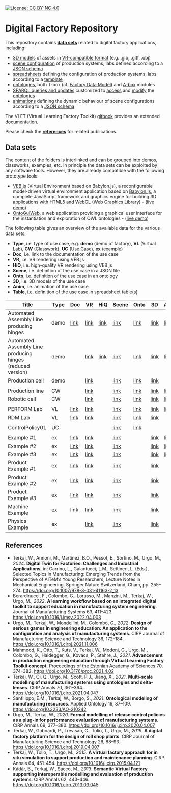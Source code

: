 [![License: CC BY-NC 4.0](https://img.shields.io/badge/License-CC%20BY--NC%204.0-lightgrey.svg)](https://creativecommons.org/licenses/by-nc/4.0/)

# Digital Factory Repository

This repository contains [**data sets**](#data-sets) related to digital factory applications, including:

- [3D models](models/) of assets in [VR-compatible format](https://virtualfactory.gitbook.io/vlft/kb/instantiation/3d-models) (e.g. .glb, .gltf, .obj)
- [scene configuration](scenes/) of production systems, labs defined according to a [JSON schema](https://virtualfactory.gitbook.io/vlft/kb/instantiation/assets/json)
- [spreadsheets](/spreadsheets/) defining the configuration of production systems, labs according to a [template](https://virtualfactory.gitbook.io/vlft/kb/instantiation/assets/spreadsheet)
- [ontologies](ontoeng/), both T-box (cf. [Factory Data Model](https://virtualfactory.gitbook.io/vlft/kb/fdm)) and [A-box](https://virtualfactory.gitbook.io/vlft/kb/instantiation/assets/ontology) modules
- [SPARQL queries and updates](sparql/) customized to [access](https://virtualfactory.gitbook.io/vlft/kb/fdm/sparql-queries) and [modify](https://virtualfactory.gitbook.io/vlft/kb/fdm/sparql-updates) the [ontologies](ontoeng/)
- [animations](animations/) defining the dynamic behaviour of scene configurations according to a [JSON schema](https://virtualfactory.gitbook.io/vlft/kb/instantiation/animations)

The VLFT (Virtual Learning Factory Toolkit) [gitbook](https://virtualfactory.gitbook.io/vlft) provides an extended documentation.

Please check the [**references**](#references) for related publications.

## Data sets
The content of the folders is interlinked and can be grouped into demos, classworks, examples, etc.
In principle the data sets can be exploited by any software tools. However, they are already compatible with the following prototype tools:
- [VEB.js](https://virtualfactory.gitbook.io/vlft/tools/vebjs) (Virtual Environment based on Babylon.js), a reconfigurable model-driven virtual environment application based on [Babylon.js](https://www.babylonjs.com/), a complete JavaScript framework and graphics engine for building 3D applications with HTML5 and WebGL (Web Graphics Library) - ([live demo](https://difactory.github.io/DF/tools/VEBjs.html))
- [OntoGuiWeb](https://virtualfactory.gitbook.io/vlft/tools/ontoguiweb), a web application providing a graphical user interface for the instantiation and exploration of OWL ontologies - ([live demo](https://difactory.github.io/DF/tools/OntoGuiWeb.html))

The following table gives an overview of the available data for the various data sets:
- **Type**, i.e. type of use case, e.g. **demo** (demo of factory), **VL** (Virtual Lab), **CW** (Classwork), **UC** (Use Case), **ex** (example)
- **Doc**, i.e. link to the documentation of the use case
- **VR**, i.e. VR rendering using VEB.js
- **HiQ**, i.e. high-quality VR rendering using VEB.js
- **Scene**, i.e. definition of the use case in a JSON file
- **Onto**, i.e. definition of the use case in an ontology
- **3D**, i.e. 3D models of the use case
- **Anim**, i.e. animation of the use case
- **Table**, i.e. definition of the use case in spreadsheet table(s)


| Title                                                      | Type | Doc       | VR        | HiQ  | Scene    | Onto     | 3D       | Anim     | Table    |
|------------------------------------------------------------|------|-----------|-----------|----------|----------|----------|----------|----------|----------|
| Automated Assembly Line producing hinges                   | demo | [link](https://virtualfactory.gitbook.io/vlft/use-cases/assembly-line)  | [link](https://difactory.github.io/DF/scenes/VFLab/glb.html)  | [link](https://difactory.github.io/DF/scenes/VFLab/glbpbr.html) | [link](https://difactory.github.io/repository/scenes/demo/VFLab.json) | [link](https://difactory.github.io/repository/ontoeng/demo/VFLab.owl) | [link](https://github.com/difactory/repository/tree/main/models/AssemblyLine) | [link](https://difactory.github.io/repository/scenes/demo/VFLab_anim.json) | [link](https://difactory.github.io/repository/spreadsheets/VF_UseCase_AssemblyLine.xlsx) |
| Automated Assembly Line producing hinges (reduced version) | demo |   |  [link](https://difactory.github.io/DF/scenes/DFAssemblyLine/glb.html) | [link](https://difactory.github.io/DF/scenes/DFAssemblyLine/glbpbr.html) | [link](https://difactory.github.io/repository/scenes/demo/DFAssemblyLine.json) | [link](https://difactory.github.io/repository/ontoeng/demo/DFAssemblyLine.owl) | [link](https://github.com/difactory/repository/tree/main/models/AssemblyLine) | [link](https://difactory.github.io/repository/scenes/demo/DFAssemblyLine_anim.json) |  |
| Production cell                                                         | demo |  |  [link](https://difactory.github.io/DF/scenes/DFProductionCell/glb.html) |  | [link](https://difactory.github.io/repository/scenes/demo/DFProductionCell.json) | [link](https://difactory.github.io/repository/ontoeng/demo/DFProductionCell.owl) | [link](https://github.com/difactory/repository/tree/main/models/ProdCell) |   |   |
|||||||||||
|  Production line     |  CW |   |  [link](https://difactory.github.io/DF/scenes/CW/ProductionLine.html) |  | [link](https://difactory.github.io/repository/scenes/CW/ProductionLine.json) | [link](https://difactory.github.io/repository/ontoeng/CW/ProductionLine.owl) | [link](https://github.com/difactory/repository/tree/main/models/AssemblyLine) | [link](https://difactory.github.io/repository/scenes/CW/ProductionLine_anim.json) | [link](https://difactory.github.io/repository/spreadsheets/CwProductionLine.xlsx) |
|  Robotic cell      | CW  |    |  [link](https://difactory.github.io/DF/scenes/CW/RoboticCell.html) |   | [link](https://difactory.github.io/repository/scenes/CW/RoboticCell.json) | [link](https://difactory.github.io/repository/ontoeng/CW/RoboticCell.owl) | [link](https://github.com/difactory/repository/tree/main/models/AssemblyLine) | [link](https://difactory.github.io/repository/scenes/CW/RoboticCell_anim.json) | [link](https://difactory.github.io/repository/spreadsheets/CwRoboticCell.xlsx) |
|||||||||||
|  PERFORM Lab          |  VL |  [link](https://github.com/difactory/DF/blob/main/docs/AVATAR-JLL/JLL_doc.md#1-perform-lab) |  [link](https://difactory.github.io/DF/scenes/VL/PERFORM_glb.html) |  | [link](https://difactory.github.io/repository/scenes/VL/PERFORM.json) | [link](https://difactory.github.io/repository/ontoeng/VL/PERFORM.ttl)  | [link](https://github.com/difactory/repository/tree/main/models/VL/PERFORM) | [link](https://difactory.github.io/repository/scenes/VL/PERFORM_anim.json) | [link](https://difactory.github.io/repository/spreadsheets/VL_STIIMA_PERFORM.xlsx) |
|  RDM Lab          |  VL |  [link](https://link.springer.com/chapter/10.1007/978-3-319-94358-9_21#Sec8) |  [link](https://difactory.github.io/DF/scenes/VL/RdmPlant.html) |  | [link](https://difactory.github.io/repository/scenes/VL/RdmPlant.json) | [link](https://difactory.github.io/repository/ontoeng/VL/RdmPlant.ttl) | [link](https://github.com/difactory/repository/tree/main/models/VL/RDM) |  |  |
|||||||||||
| ControlPolicy01 | UC| | | | [link](https://difactory.github.io/repository/scenes/UC/ControlPolicy01.json) | [link](https://difactory.github.io/repository/ontoeng/UC/ControlPolicy01.ttl) |  |  | [link](https://difactory.github.io/repository/spreadsheets/UC_ControlPolicy01.xlsx) |
|||||||||||
|  Example #1   |  ex  |  [link](https://virtualfactory.gitbook.io/vlft/use-cases/assets-and-animations#example-1) |  [link](https://difactory.github.io/DF/scenes/ex/ex1.html) |  | [link](https://difactory.github.io/repository/scenes/ex/example_1.json) |  | [link](https://raw.githubusercontent.com/KhronosGroup/glTF-Sample-Models/master/2.0/WaterBottle/glTF-Binary/WaterBottle.glb) | [link](https://difactory.github.io/repository/scenes/ex/example_1_anim.json) | [link](https://difactory.github.io/repository/spreadsheets/VF_assets_example1.xlsx) |
|  Example #2   |  ex  |  [link](https://virtualfactory.gitbook.io/vlft/use-cases/assets-and-animations#example-2) |  [link](https://difactory.github.io/DF/scenes/ex/ex2.html) |  | [link](https://difactory.github.io/repository/scenes/ex/example_2.json) |  | [link](https://github.com/difactory/repository/tree/main/models/DemoFactory) | [link](https://difactory.github.io/repository/scenes/ex/example_2_anim.json) | [link](https://difactory.github.io/repository/spreadsheets/VF_assets_example2.xlsx) |
|  Example #3   |  ex  |  [link](https://virtualfactory.gitbook.io/vlft/use-cases/assets-and-animations#example-3) |  [link](https://difactory.github.io/DF/scenes/ex/ex3.html) |  | [link](https://difactory.github.io/repository/scenes/ex/example_3.json) | | [link](https://github.com/difactory/repository/tree/main/models/DemoFactory) | [link](https://difactory.github.io/repository/scenes/ex/example_3_anim.json) | |
|  Product Example #1   |  ex  |  [link](https://virtualfactory.gitbook.io/vlft/use-cases/factory-assets/assembled-product#scene-examples-hinge) |  [link](https://difactory.github.io/DF/scenes/ex/hinge1.html) |  | [link](https://difactory.github.io/repository/scenes/ex/HingeClones.json) |  | [link](https://github.com/difactory/repository/tree/main/models/AssemblyLine/GLB) |  | [link](https://difactory.github.io/repository/spreadsheets/UseCase_HingeClones.xlsx) |
|  Product Example #2   |  ex  |  [link](https://virtualfactory.gitbook.io/vlft/use-cases/factory-assets/assembled-product#scene-2-customized-components-of-hinge) |  [link](https://difactory.github.io/DF/scenes/ex/hinge2.html) |  | [link](https://difactory.github.io/repository/scenes/ex/HingeCustomizedComponents.json) | | [link](https://github.com/difactory/repository/tree/main/models/AssemblyLine/GLB) | | [link](https://difactory.github.io/repository/spreadsheets/UseCase_HingeCustomizedComponents.xlsx) |
|  Product Example #3   |  ex  |  [link](https://virtualfactory.gitbook.io/vlft/use-cases/factory-assets/assembled-product#scene-3-hidden-components-of-hinge) |  [link](https://difactory.github.io/DF/scenes/ex/hinge3.html) |  | [link](https://difactory.github.io/repository/scenes/ex/HingeHiddenComponents.json) |  | [link](https://github.com/difactory/repository/tree/main/models/AssemblyLine/GLB) |  | [link](https://difactory.github.io/repository/spreadsheets/UseCase_HingeHiddenComponents.xlsx) |
|  Machine Example   |  ex  |  [link](https://virtualfactory.gitbook.io/vlft/use-cases/factory-assets/workstation) |  [link](https://difactory.github.io/DF/scenes/ex/pi1.html) |  | [link](https://difactory.github.io/repository/scenes/ex/PIsClones.json) |  | [link](https://github.com/difactory/repository/tree/main/models/AssemblyLine/GLB) |  | [link](https://difactory.github.io/repository/spreadsheets/UseCase_PIsClones.xlsx) |
|  Physics Example   |  ex  |   |  [link](https://difactory.github.io/DF/scenes/ex/physics.html) |  | [link](https://difactory.github.io/repository/scenes/ex/Physics.json) |  | [link](https://github.com/difactory/repository/tree/main/models/AssemblyLine/GLB) |  |  |


## References

* Terkaj, W., Annoni, M., Martinez, B.O., Pessot, E., Sortino, M., Urgo, M., *2024*. **Digital Twin for Factories: Challenges and Industrial Applications**, in: Carrino, L., Galantucci, L.M., Settineri, L. (Eds.), Selected Topics in Manufacturing: Emerging Trends from the Perspective of AITeM’s Young Researchers, Lecture Notes in Mechanical Engineering. Springer Nature Switzerland, Cham, pp. 255–274. https://doi.org/10.1007/978-3-031-41163-2_13
* Berardinucci, F., Colombo, G., Lorusso, M., Manzini, M., Terkaj, W., Urgo, M., *2022*. **A learning workflow based on an integrated digital toolkit to support education in manufacturing system engineering**. Journal of Manufacturing Systems 63, 411–423. https://doi.org/10.1016/j.jmsy.2022.04.003
* Urgo, M., Terkaj, W., Mondellini, M., Colombo, G., *2022*. **Design of serious games in engineering education: An application to the configuration and analysis of manufacturing systems**. CIRP Journal of Manufacturing Science and Technology 36, 172–184. https://doi.org/10.1016/j.cirpj.2021.11.006
* Mahmood, K., Otto, T., Kuts, V., Terkaj, W., Modoni, G., Urgo, M., Colombo, G., Haidegger, G., Kovacs, P., Stahre, J., *2021*. **Advancement in production engineering education through Virtual Learning Factory Toolkit concept**. Proceedings of the Estonian Academy of Sciences 70, 374–382. https://doi.org/10.3176/proc.2021.4.02
* Terkaj, W., Qi, Q., Urgo, M., Scott, P.J., Jiang, X., *2021*. **Multi-scale modelling of manufacturing systems using ontologies and delta-lenses**. CIRP Annals 70, 361–364. https://doi.org/10.1016/j.cirp.2021.04.047
* Sanfilippo, E.M., Terkaj, W., Borgo, S., *2021*. **Ontological modeling of manufacturing resources**. Applied Ontology 16, 87–109. https://doi.org/10.3233/AO-210242
* Urgo, M., Terkaj, W., *2020*. **Formal modelling of release control policies as a plug-in for performance evaluation of manufacturing systems**. CIRP Annals 69, 377–380. https://doi.org/10.1016/j.cirp.2020.04.007
* Terkaj, W., Gaboardi, P., Trevisan, C., Tolio, T., Urgo, M., *2019*. **A digital factory platform for the design of roll shop plants**. CIRP Journal of Manufacturing Science and Technology 26, 88–93. https://doi.org/10.1016/j.cirpj.2019.04.007
* Terkaj, W., Tolio, T., Urgo, M., *2015*. **A virtual factory approach for in situ simulation to support production and maintenance planning**. CIRP Annals 64, 451–454. https://doi.org/10.1016/j.cirp.2015.04.121
* Kádár, B., Terkaj, W., Sacco, M., *2013*. **Semantic Virtual Factory supporting interoperable modelling and evaluation of production systems**. CIRP Annals 62, 443–446. https://doi.org/10.1016/j.cirp.2013.03.045